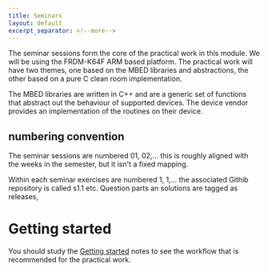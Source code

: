 ```yaml
---
title: Seminars
layout: default
excerpt_separator: <!--more-->
---
```


The seminar sessions form the core of the practical work in this module.  We will be using the FRDM-K64F ARM based platform.  The practical work will have two themes, one based on the MBED libraries and abstractions, the other based on a pure C clean room implementation.
<!--more-->

The MBED libraries are written in C++ and are a generic set of functions that abstract out the behaviour of supported devices.  The device vendor provides an implementation of the routines on their device.

## numbering convention
The seminar sessions are numbered 01, 02,…  this is roughly aligned with the weeks in the semester, but it isn't a fixed mapping.

Within each seminar exercises are numbered 1, 1,… the associated Githib repository is called s1.1 etc.   Question parts an solutions are tagged as releases,


# Getting started
You should study the [Getting started](/getting-started.html) notes to see the workflow that is recommended for the practical work.
